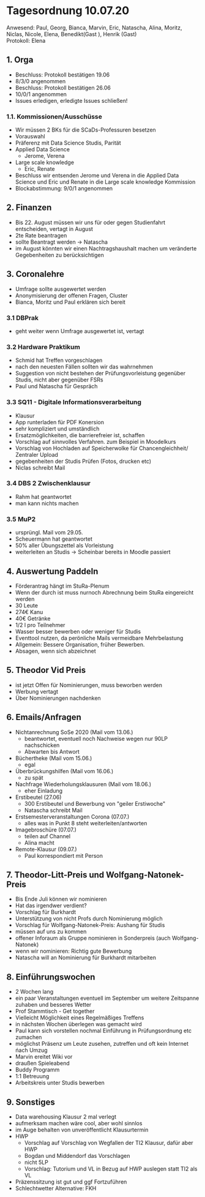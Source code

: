 ---
---

# Tagesordnung 10.07.20

Anwesend: Paul, Georg, Bianca, Marvin, Eric, Natascha, Alina, Moritz, Niclas, Nicole, Elena, Benedikt(Gast ), Henrik (Gast)  
Protokoll: Elena

## 1. Orga

- Beschluss: Protokoll bestätigen 19.06
- 8/3/0 angenommen
- Beschluss: Protokoll bestätigen 26.06
- 10/0/1 angenommen
- Issues erledigen, erledigte Issues schließen!

### 1.1. Kommissionen/Ausschüsse

- Wir müssen 2 BKs für die SCaDs-Professuren besetzen
- Vorauswahl
- Präferenz mit Data Science Studis, Parität
- Applied Data Science
  - Jerome, Verena
- Large scale knowledge
  - Eric, Renate
- Beschluss wir entsenden Jerome und Verena in die Applied Data Science und Eric und Renate in die Large scale knowledge Kommission
- Blockabstimmung: 9/0/1 angenommen

## 2. Finanzen

- Bis 22. August müssen wir uns für oder gegen Studienfahrt entscheiden, vertagt in August
- 2te Rate beantragen
- sollte Beantragt werden -> Natascha
- im August könnten wir einen Nachtragshaushalt machen um veränderte Gegebenheiten zu berücksichtigen

## 3. Coronalehre

- Umfrage sollte ausgewertet werden
- Anonymisierung der offenen Fragen, Cluster
- Bianca, Moritz und Paul erklären sich bereit

### 3.1 DBPrak

- geht weiter wenn Umfrage ausgewertet ist, vertagt

### 3.2 Hardware Praktikum

- Schmid hat Treffen vorgeschlagen
- nach den neuesten Fällen sollten wir das wahrnehmen
- Suggestion von nicht bestehen der Prüfungsvorleistung gegenüber Studis, nicht aber gegenüber FSRs
- Paul und Natascha für Gespräch

### 3.3 SQ11 - Digitale Informationsverarbeitung

- Klausur
- App runterladen für PDF Konersion
- sehr kompliziert und umständlich
- Ersatzmöglichkeiten, die barrierefreier ist, schaffen
- Vorschlag auf sinnvolles Verfahren. zum Beispiel in Moodelkurs
- Vorschlag von Hochladen auf Speicherwolke für Chancengleichheit/ Zentraler Upload
- gegebenheiten der Studis Prüfen (Fotos, drucken etc)
- Niclas schreibt Mail

### 3.4 DBS 2 Zwischenklausur

- Rahm hat geantwortet
- man kann nichts machen

### 3.5 MuP2

- ursprüngl. Mail vom 29.05.
- Scheuermann hat geantwortet
- 50% aller Übungszettel als Vorleistung
- weiterleiten an Studis -> Scheinbar bereits in Moodle passiert

## 4. Auswertung Paddeln

- Förderantrag hängt im StuRa-Plenum
- Wenn der durch ist muss nurnoch Abrechnung beim StuRa eingereicht werden
- 30 Leute
- 274€ Kanu
- 40€ Getränke
- 1/2 l pro Teilnehmer
- Wasser besser bewerben oder weniger für Studis
- Eventtool nutzen, da perönliche Mails vermeidbare Mehrbelastung
- Allgemein: Bessere Organisation, früher Bewerben.
- Absagen, wenn sich abzeichnet

## 5. Theodor Vid Preis

- ist jetzt Offen für Nominierungen, muss beworben werden
- Werbung vertagt
- Über Nominierungen nachdenken

## 6. Emails/Anfragen

- Nichtanrechnung SoSe 2020 (Mail vom 13.06.)
  - beantwortet, eventuell noch Nachweise wegen nur 90LP nachschicken
  - Abwarten bis Antwort
- Büchertheke (Mail vom 15.06.)
  - egal
- Überbrückungshilfen (Mail vom 16.06.)
  - zu spät
- Nachfrage Wiederholungsklausuren (Mail vom 18.06.)
  - eher Einladung
- Erstibeutel (27.06)
  - 300 Erstibeutel und Bewerbung von "geiler Erstiwoche"
  - Natascha schreibt Mail
- Erstsemesterveranstaltungen Corona (07.07.)
  - alles was in Punkt 8 steht weiterleiten/antworten
- Imagebroschüre (07.07.)
  - teilen auf Channel
  - Alina macht
- Remote-Klausur (09.07.)
  - Paul korrespondiert mit Person

## 7. Theodor-Litt-Preis und Wolfgang-Natonek-Preis

- Bis Ende Juli können wir nominieren
- Hat das irgendwer verdient?
- Vorschlag für Burkhardt
- Unterstützung von nicht Profs durch Nominierung möglich
- Vorschlag für Wolfgang-Natonek-Preis: Aushang für Studis
- müssen auf uns zu kommen
- offener Inforaum als Gruppe nominieren in Sonderpreis (auch Wolfgang-Natonek)
- wenn wir nominieren: Richtig gute Bewerbung
- Natascha will an Nominierung für Burkhardt mitarbeiten

## 8. Einführungswochen

- 2 Wochen lang
- ein paar Veranstaltungen eventuell im September um weitere Zeitspanne zuhaben und besseres Wetter
- Prof Stammtisch - Get together
- Vielleicht Möglichkeit eines Regelmäßiges Treffens
- in nächsten Wochen überlegen was gemacht wird
- Paul kann sich vorstellen nochmal Einführung in Prüfungsordnung etc zumachen
- möglichst Präsenz um Leute zusehen, zutreffen und oft kein Internet ńach Umzug
- Marvin ereitet Wiki vor
- draußen Spieleabend
- Buddy Programm
- 1:1 Betreuung
- Arbeitskreis unter Studis bewerben

## 9. Sonstiges

- Data warehousing Klausur 2 mal verlegt
- aufmerksam machen wäre cool, aber wohl sinnlos
- im Auge behalten von unveröffentlicht Klausurtermin
- HWP
  - Vorschlag auf Vorschlag von Wegfallen der TI2 Klausur, dafür aber HWP
  - Bogdan und Middendorf das Vorschlagen
  - nicht 5LP
  - Vorschlag: Tutorium und VL in Bezug auf HWP auslegen statt TI2 als VL
- Präzenssitzung ist gut und ggf Fortzuführen
- Schlechtwetter Alternative: FKH
